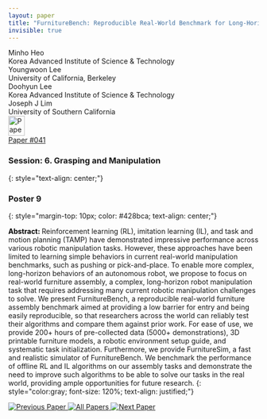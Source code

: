 ```yaml
---
layout: paper
title: "FurnitureBench: Reproducible Real-World Benchmark for Long-Horizon Complex Manipulation"
invisible: true
---
```

<div class="paper-authors">
<div class="paper-author-box">
    <div class="paper-author-name">Minho Heo</div>
    <div class="paper-author-uni">Korea Advanced Institute of Science & Technology</div>
</div>
<div class="paper-author-box">
    <div class="paper-author-name">Youngwoon Lee</div>
    <div class="paper-author-uni">University of California, Berkeley</div>
</div>
<div class="paper-author-box">
    <div class="paper-author-name">Doohyun Lee</div>
    <div class="paper-author-uni">Korea Advanced Institute of Science & Technology</div>
</div>
<div class="paper-author-box">
    <div class="paper-author-name">Joseph J Lim</div>
    <div class="paper-author-uni">University of Southern California</div>
</div>

</div><div class="paper-pdf">
<div> <a href="http://www.roboticsproceedings.org/rss19/p041.pdf"><img src="{{ site.baseurl }}/images/paper_link.png" alt="Paper Website" width = "33"  height = "40"/></a> </div>
<div> <a href="http://www.roboticsproceedings.org/rss19/p041.pdf">Paper&nbsp;#041</a> </div>
</div>

### Session: 6. Grasping and Manipulation
{: style="text-align: center;"}

### Poster 9
{: style="margin-top: 10px; color: #428bca; text-align: center;"}

<b style="color: black;">Abstract: </b>Reinforcement learning (RL), imitation learning (IL), and task and motion planning (TAMP) have demonstrated impressive performance across various robotic manipulation tasks. However, these approaches have been limited to learning simple behaviors in current real-world manipulation benchmarks, such as pushing or pick-and-place. To enable more complex, long-horizon behaviors of an autonomous robot, we propose to focus on real-world furniture assembly, a complex, long-horizon robot manipulation task that requires addressing many current robotic manipulation challenges to solve. We present FurnitureBench, a reproducible real-world furniture assembly benchmark aimed at providing a low barrier for entry and being easily reproducible, so that researchers across the world can reliably test their algorithms and compare them against prior work. For ease of use, we provide 200+ hours of pre-collected data (5000+ demonstrations), 3D printable furniture models, a robotic environment setup guide, and systematic task initialization. Furthermore, we provide FurnitureSim, a fast and realistic simulator of FurnitureBench. We benchmark the performance of offline RL and IL algorithms on our assembly tasks and demonstrate the need to improve such algorithms to be able to solve our tasks in the real world, providing ample opportunities for future research.
{: style="color:gray; font-size: 120%; text-align: justified;"}


<div class="paper-menu">
<a href="{{ site.baseurl }}/program/papers/040/"> <img src="{{ site.baseurl }}/images/previous_paper_icon.png" alt="Previous Paper" title="Previous Paper"/> </a>
<a href="{{ site.baseurl }}/program/papers"><img src="{{ site.baseurl }}/images/overview_icon.png" alt="All Papers" title="All Papers"/> </a>
<a href="{{ site.baseurl }}/program/papers/042/"> <img src="{{ site.baseurl }}/images/next_paper_icon.png" alt="Next Paper" title="Next Paper"/> </a>

</div>
